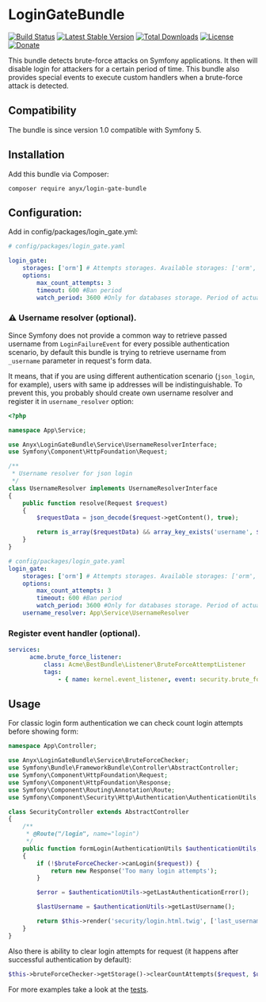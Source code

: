 LoginGateBundle
==============

[![Build Status](https://travis-ci.org/anyx/LoginGateBundle.svg?branch=master)](https://travis-ci.org/anyx/LoginGateBundle)
[![Latest Stable Version](https://poser.pugx.org/anyx/login-gate-bundle/v/stable)](https://packagist.org/packages/anyx/login-gate-bundle)
[![Total Downloads](https://poser.pugx.org/anyx/login-gate-bundle/downloads)](https://packagist.org/packages/anyx/login-gate-bundle)
[![License](https://poser.pugx.org/anyx/login-gate-bundle/license)](https://packagist.org/packages/anyx/login-gate-bundle)
[![Donate](https://img.shields.io/badge/Donate-PayPal-green.svg)](https://www.paypal.me/zryaneskazhev)

This bundle detects brute-force attacks on Symfony applications. It then will disable login for attackers for a certain period of time.
This bundle also provides special events to execute custom handlers when a brute-force attack is detected.

## Compatibility
The bundle is since version 1.0 compatible with Symfony 5.

## Installation
Add this bundle via Composer:
```
composer require anyx/login-gate-bundle
```
## Configuration:

Add in config/packages/login_gate.yml:

```yml
# config/packages/login_gate.yaml

login_gate:
    storages: ['orm'] # Attempts storages. Available storages: ['orm', 'session', 'mongodb']
    options:
        max_count_attempts: 3
        timeout: 600 #Ban period
        watch_period: 3600 #Only for databases storage. Period of actuality attempts
 ```

### :warning: Username resolver (optional).

Since Symfony does not provide a common way to retrieve passed username 
from `LoginFailureEvent` for every possible authentication scenario, 
by default this bundle is trying to retrieve username from `_username` parameter in request's form data.

It means, that if you are using different authentication scenario (`json_login`, for example), 
users with same ip addresses will be indistinguishable. To prevent this,
you probably should create own username resolver and register it in `username_resolver` option:

```php
<?php

namespace App\Service;

use Anyx\LoginGateBundle\Service\UsernameResolverInterface;
use Symfony\Component\HttpFoundation\Request;

/**
 * Username resolver for json login
 */
class UsernameResolver implements UsernameResolverInterface
{
    public function resolve(Request $request)
    {
        $requestData = json_decode($request->getContent(), true);

        return is_array($requestData) && array_key_exists('username', $requestData) ? $requestData['username'] : null;
    }
}
```

```yml
# config/packages/login_gate.yaml
login_gate:
    storages: ['orm'] # Attempts storages. Available storages: ['orm', 'session', 'mongodb']
    options:
        max_count_attempts: 3
        timeout: 600 #Ban period
        watch_period: 3600 #Only for databases storage. Period of actuality attempts
    username_resolver: App\Service\UsernameResolver
 ```



### Register event handler (optional).
```yml
services:
      acme.brute_force_listener:
          class: Acme\BestBundle\Listener\BruteForceAttemptListener
          tags:
              - { name: kernel.event_listener, event: security.brute_force_attempt, method: onBruteForceAttempt }
```

## Usage

For classic login form authentication we can check count login attempts
before showing form:

```php
namespace App\Controller;

use Anyx\LoginGateBundle\Service\BruteForceChecker;
use Symfony\Bundle\FrameworkBundle\Controller\AbstractController;
use Symfony\Component\HttpFoundation\Request;
use Symfony\Component\HttpFoundation\Response;
use Symfony\Component\Routing\Annotation\Route;
use Symfony\Component\Security\Http\Authentication\AuthenticationUtils;

class SecurityController extends AbstractController
{
    /**
     * @Route("/login", name="login")
     */
    public function formLogin(AuthenticationUtils $authenticationUtils, BruteForceChecker $bruteForceChecker, Request $request): Response
    {
        if (!$bruteForceChecker->canLogin($request)) {
            return new Response('Too many login attempts');
        }

        $error = $authenticationUtils->getLastAuthenticationError();

        $lastUsername = $authenticationUtils->getLastUsername();

        return $this->render('security/login.html.twig', ['last_username' => $lastUsername, 'error' => $error]);
    }
}

```
Also there is ability to clear login attempts for request (it happens after successful authentication by default):
```php
$this->bruteForceChecker->getStorage()->clearCountAttempts($request, $username);
```

For more examples take a look at the [tests](https://github.com/anyx/LoginGateBundle/tree/master/Tests).
